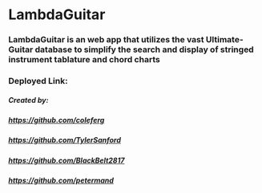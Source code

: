 # LambdaGuitar 

### LambdaGuitar is an web app that utilizes the vast Ultimate-Guitar database to simplify the search and display of stringed instrument tablature and chord charts

### Deployed Link:


##### Created by: 
##### https://github.com/coleferg
##### https://github.com/TylerSanford
##### https://github.com/BlackBelt2817
##### https://github.com/petermand
